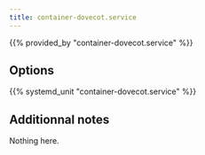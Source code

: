 ```yaml
---
title: container-dovecot.service
---
```


{{% provided_by "container-dovecot.service" %}}

## Options

{{% systemd_unit "container-dovecot.service" %}}

## Additionnal notes

Nothing here.
